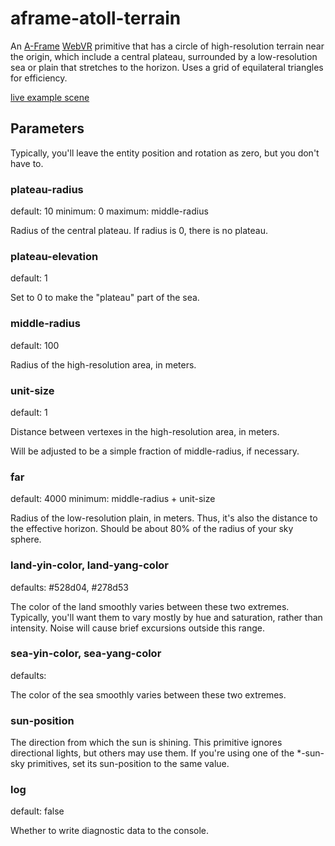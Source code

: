 aframe-atoll-terrain
====================

An [A-Frame](https://aframe.io) [WebVR](https://webvr.info/) primitive that has a circle of high-resolution terrain near the origin,
which include a central plateau, 
surrounded by a low-resolution sea or plain that stretches to the horizon.
Uses a grid of equilateral triangles for efficiency.


[live example scene](https://dougreeder.github.io/aframe-atoll-terrain/example.html)


Parameters 
---
Typically, you'll leave the entity position and rotation as zero, but you don't have to.


### plateau-radius
default: 10
minimum: 0
maximum: middle-radius

Radius of the central plateau.
If radius is 0, there is no plateau.


### plateau-elevation
default: 1

Set to 0 to make the "plateau" part of the sea.


### middle-radius
default: 100

Radius of the high-resolution area, in meters.


### unit-size
default: 1

Distance between vertexes in the high-resolution area, in meters.

Will be adjusted to be a simple fraction of middle-radius, if necessary.


### far
default: 4000
minimum: middle-radius + unit-size

Radius of the low-resolution plain, in meters. 
Thus, it's also the distance to the effective horizon. 
Should be about 80% of the radius of your sky sphere.


### land-yin-color, land-yang-color
defaults: #528d04, #278d53

The color of the land smoothly varies between these two extremes.
Typically, you'll want them to vary mostly by hue and saturation, rather than intensity.
Noise will cause brief excursions outside this range.


### sea-yin-color, sea-yang-color
defaults:

The color of the sea smoothly varies between these two extremes.


### sun-position

The direction from which the sun is shining.
This primitive ignores directional lights, but others may use them.
If you're using one of the *-sun-sky primitives, set its sun-position to the same value.


### log
default: false

Whether to write diagnostic data to the console. 
